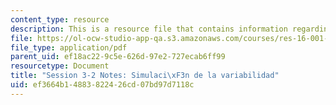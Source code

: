 ```yaml
---
content_type: resource
description: This is a resource file that contains information regarding session 3-2.
file: https://ol-ocw-studio-app-qa.s3.amazonaws.com/courses/res-16-001-lean-enterprise-en-espanol-january-iap-2012/ef3664b14883822426cd07bd97d7118c_MITRES_16_001IAP12_3-2_Var.pdf
file_type: application/pdf
parent_uid: ef18ac22-9c5e-626d-97e2-727ecab6ff99
resourcetype: Document
title: "Session 3-2 Notes: Simulaci\xF3n de la variabilidad"
uid: ef3664b1-4883-8224-26cd-07bd97d7118c
---
```

